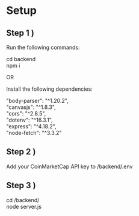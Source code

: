 # Setup

## Step 1 )

Run the following commands:

cd backend  
npm i

OR

Install the following dependencies:

"body-parser": "^1.20.2",  
"canvasjs": "^1.8.3",  
"cors": "^2.8.5",  
"dotenv": "^16.3.1",  
"express": "^4.18.2",  
"node-fetch": "^3.3.2"

## Step 2 ) 

Add your CoinMarketCap API key to /backend/.env

## Step 3 )

cd /backend/  
node server.js

